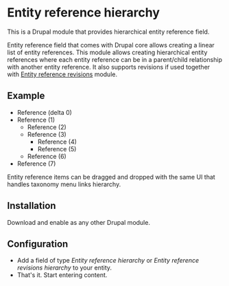 # Entity reference hierarchy
This is a Drupal module that provides hierarchical entity reference field.

Entity reference field that comes with Drupal core allows creating a linear
list of entity references. This module allows creating hierarchical entity
references where each entity reference can be in a parent/child relationship
with another entity reference. It also supports revisions if used together
with [Entity reference revisions](https://www.drupal.org/project/entity_reference_revisions) module.

## Example

- Reference (delta 0)
- Reference (1)
  - Reference (2)
  - Reference (3)
    - Reference (4)
    - Reference (5)
  - Reference (6)
- Reference (7)

Entity reference items can be dragged and dropped with the same UI that
handles taxonomy menu links hierarchy.

## Installation
Download and enable as any other Drupal module.

## Configuration
- Add a field of type *Entity reference hierarchy* or *Entity reference revisions hierarchy* to your entity.
- That's it. Start entering content.
